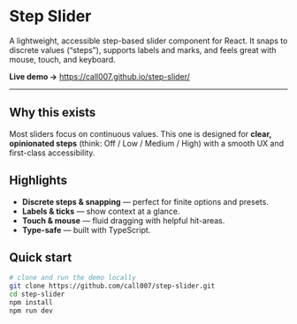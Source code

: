 # Step Slider

A lightweight, accessible step-based slider component for React. It snaps to
discrete values (“steps”), supports labels and marks, and feels great with
mouse, touch, and keyboard.

**Live demo →** https://call007.github.io/step-slider/

---

## Why this exists

Most sliders focus on continuous values. This one is designed for **clear,
opinionated steps** (think: Off / Low / Medium / High) with a smooth UX and
first-class accessibility.

## Highlights

- **Discrete steps & snapping** — perfect for finite options and presets.
- **Labels & ticks** — show context at a glance.
- **Touch & mouse** — fluid dragging with helpful hit-areas.
- **Type-safe** — built with TypeScript.

## Quick start

```bash
# clone and run the demo locally
git clone https://github.com/call007/step-slider.git
cd step-slider
npm install
npm run dev
```
